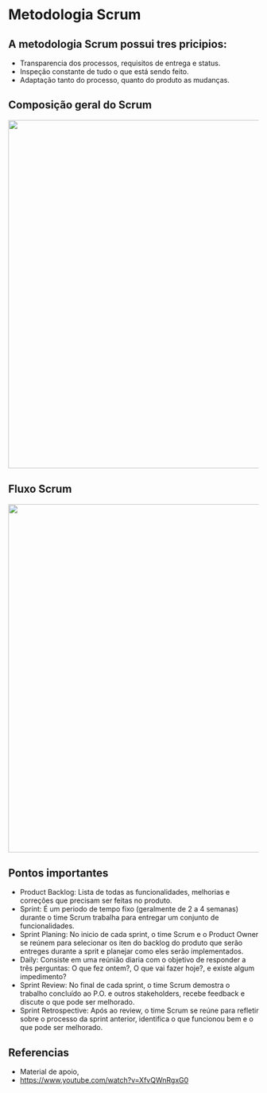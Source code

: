 # Metodologia Scrum

## A metodologia Scrum possui tres pricipios:
- Transparencia dos processos, requisitos de entrega e status.
- Inspeção constante de tudo o que está sendo feito.
- Adaptação tanto do processo, quanto do produto as mudanças.

## Composição geral do Scrum
<div align="center">
    <img src="https://github.com/Danielpqueiroz/compass_uol/assets/112348645/1746dc95-84b7-4f08-a784-30aec44fcd20" width="700px" />
</div>

## Fluxo Scrum

<div align="center">
    <img src="https://github.com/Danielpqueiroz/compass_uol/assets/112348645/b9ccb5c1-1e38-438c-a848-c6791e45f152" width="700px" />
</div>

## Pontos importantes

- Product Backlog: Lista de todas as funcionalidades, melhorias e correções que precisam ser feitas no produto.
- Sprint: É um periodo de tempo fixo (geralmente de 2 a 4 semanas) durante o time Scrum trabalha para entregar um conjunto de funcionalidades.
- Sprint Planing: No inicio de cada sprint, o time Scrum e o Product Owner se reúnem para selecionar os iten do backlog do produto que serão
  entreges durante a sprit e planejar como eles serão implementados.
- Daily: Consiste em uma reúnião diaria com o objetivo de responder a três perguntas: O que fez ontem?, O que vai fazer hoje?, e existe algum impedimento?
- Sprint Review: No final de cada sprint, o time Scrum demostra o trabalho concluído ao P.O. e outros stakeholders, recebe feedback e discute o que pode ser melhorado.
- Sprint Retrospective: Após ao review, o time Scrum se reúne para refletir sobre o processo da sprint anterior, identifica o que funcionou bem e o que pode ser melhorado.

## Referencias
- Material de apoio,
- https://www.youtube.com/watch?v=XfvQWnRgxG0